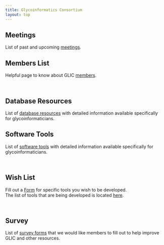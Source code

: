 ```yaml
---
title: Glycoinformatics Consortium
layout: top
---
```



## Meetings  
List of past and upcoming [meetings](meetings).

## Members List  
Helpful page to know about GLIC [members](member).

<br>

## Database Resources  
List of [database resources](database) with detailed information available specifically for glycoinformaticians.

## Software Tools  
List of [software tools](software) with detailed information available specifically for glycoinformaticians.

<br>

## Wish List  
Fill out a [Form](wishList) for specific tools you wish to be developed.  
The list of tools that are being developed is located [here](wishList/toolsList).

<br>

## Survey
List of [survey forms](survey) that we would like members to fill out to help improve GLIC and other resources.

